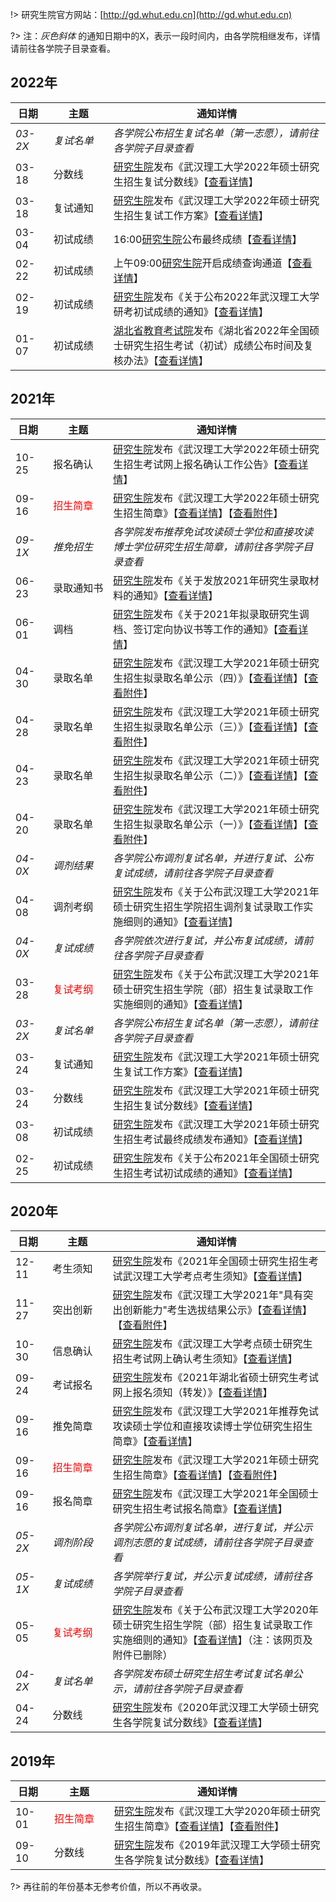 !> 研究生院官方网站：[http://gd.whut.edu.cn](http://gd.whut.edu.cn)

?> 注：*灰色斜体* 的通知日期中的X，表示一段时间内，由各学院相继发布，详情请前往各学院子目录查看。

## 2022年

| <div style="width:40px">日期</div> | <div style="width:80px">主题</div> | 通知详情 |
|  ---- |----  | ----  |
| *03-2X* | *复试名单* | *各学院公布招生复试名单（第一志愿），请前往各学院子目录查看*|
| 03-18 | 分数线 | [研究生院](http://gd.whut.edu.cn)发布《武汉理工大学2022年硕士研究生招生复试分数线》【[查看详情](http://gd.whut.edu.cn/zs/tzgg/202203/t20220318_522953.shtml)】|
| 03-18 | 复试通知 | [研究生院](http://gd.whut.edu.cn)发布《武汉理工大学2022年硕士研究生招生复试工作方案》【[查看详情](http://gd.whut.edu.cn/zs/tzgg/202203/t20220318_522954.shtml)】|
| 03-04 | 初试成绩 | 16:00[研究生院](http://gd.whut.edu.cn)公布最终成绩【[查看详情](http://gd.whut.edu.cn/zs/tzgg/202202/t20220219_520452.shtml)】|
| 02-22 | 初试成绩 | 上午09:00[研究生院](http://gd.whut.edu.cn)开启成绩查询通道【[查看详情](http://gd.whut.edu.cn/zs/tzgg/202202/t20220219_520452.shtml)】 |
| 02-19 | 初试成绩 | [研究生院](http://gd.whut.edu.cn)发布《关于公布2022年武汉理工大学研考初试成绩的通知》【[查看详情](http://gd.whut.edu.cn/zs/tzgg/202202/t20220219_520452.shtml)】 |
| 01-07 | 初试成绩 | [湖北省教育考试院](http://www.hbea.edu.cn)发布《湖北省2022年全国硕士研究生招生考试（初试）成绩公布时间及复核办法》【[查看详情](http://www.hbea.edu.cn/html/2022-01/12828.shtml)】|

## 2021年

| <div style="width:40px">日期</div> | <div style="width:80px">主题</div> | 通知详情 |
|  ---- |----  | ----  |
| 10-25 | 报名确认| [研究生院](http://gd.whut.edu.cn)发布《武汉理工大学2022年硕士研究生招生考试网上报名确认工作公告》【[查看详情](http://gd.whut.edu.cn/zs/tzgg/202110/t20211025_506160.shtml)】
| 09-16 | <font color=red>招生简章</font> | [研究生院](http://gd.whut.edu.cn)发布《武汉理工大学2022年硕士研究生招生简章》【[查看详情](https://mp.weixin.qq.com/s/I6zkIkx4oOCuZCEG5M4gAg)】【[查看附件](http://gd.whut.edu.cn/zs/zsjz/202109/t20210916_502701.shtml)】
| *09-1X* | *推免招生* | *各学院发布推荐免试攻读硕士学位和直接攻读博士学位研究生招生简章，请前往各学院子目录查看*
| 06-23 | 录取通知书 | [研究生院](http://gd.whut.edu.cn)发布《关于发放2021年研究生录取材料的通知》【[查看详情](http://gd.whut.edu.cn/zs/tzgg/202106/t20210623_497671.shtml)】
| 06-01 | 调档 | [研究生院](http://gd.whut.edu.cn)发布《关于2021年拟录取研究生调档、签订定向协议书等工作的通知》【[查看详情](http://gd.whut.edu.cn/zs/tzgg/202106/t20210601_495382.shtml)】
| 04-30 | 录取名单 | [研究生院](http://gd.whut.edu.cn)发布《武汉理工大学2021年硕士研究生招生拟录取名单公示（四）》【[查看详情](http://gd.whut.edu.cn/zs/tzgg/202104/t20210430_491996.shtml)】【[查看附件](http://gd.whut.edu.cn/zs/tzgg/202104/P020210430627159611350.pdf)】
| 04-28 | 录取名单 | [研究生院](http://gd.whut.edu.cn)发布《武汉理工大学2021年硕士研究生招生拟录取名单公示（三）》【[查看详情](http://gd.whut.edu.cn/zs/tzgg/202104/t20210428_491657.shtml)】【[查看附件](http://gd.whut.edu.cn/zs/tzgg/202104/P020210428683177295138.pdf)】
| 04-23 | 录取名单 | [研究生院](http://gd.whut.edu.cn)发布《武汉理工大学2021年硕士研究生招生拟录取名单公示（二）》【[查看详情](http://gd.whut.edu.cn/zs/tzgg/202104/t20210423_490718.shtml)】【[查看附件](http://gd.whut.edu.cn/zs/tzgg/202104/P020210423630408362156.pdf)】
| 04-20 | 录取名单 | [研究生院](http://gd.whut.edu.cn)发布《武汉理工大学2021年硕士研究生招生拟录取名单公示（一）》【[查看详情](http://gd.whut.edu.cn/zs/tzgg/202104/t20210420_490315.shtml)】【[查看附件](http://gd.whut.edu.cn/zs/tzgg/202104/P020210420762935694299.pdf)】
| *04-0X* | *调剂结果* | *各学院公布调剂复试名单，并进行复试、公布复试成绩，请前往各学院子目录查看*
| 04-08 | 调剂考纲 | [研究生院]()发布《关于公布武汉理工大学2021年硕士研究生招生学院招生调剂复试录取工作实施细则的通知》【[查看详情](http://gd.whut.edu.cn/zs/tzgg/202104/t20210408_488589.shtml)】
| *04-0X* | *复试成绩* | *各学院依次进行复试，并公布复试成绩，请前往各学院子目录查看*
| 03-28 | <font color=red>复试考纲</font> | [研究生院]()发布《关于公布武汉理工大学2021年硕士研究生招生学院（部）招生复试录取工作实施细则的通知》【[查看详情](http://gd.whut.edu.cn/zs/tzgg/202103/t20210328_485785.shtml)】
| *03-2X* | *复试名单* | *各学院公布招生复试名单（第一志愿），请前往各学院子目录查看*
| 03-24 | 复试通知 | [研究生院]()发布《武汉理工大学2021年硕士研究生复试工作方案》【[查看详情](http://gd.whut.edu.cn/zs/tzgg/202103/t20210323_485090.shtml)】
| 03-24 | 分数线 | [研究生院]()发布《武汉理工大学2021年硕士研究生招生复试分数线》【[查看详情](http://gd.whut.edu.cn/zs/tzgg/202103/t20210323_485140.shtml)】
| 03-08 | 初试成绩 | [研究生院]()发布《武汉理工大学2021年硕士研究生招生考试最终成绩发布通知》【[查看详情](http://gd.whut.edu.cn/zs/tzgg/202103/t20210308_483462.shtml)】
| 02-25 | 初试成绩 | [研究生院]()发布《关于公布2021年全国硕士研究生招生考试初试成绩的通知》【[查看详情](http://gd.whut.edu.cn/zs/tzgg/202102/t20210224_482724.shtml)】

## 2020年

| <div style="width:40px">日期</div> | <div style="width:80px">主题</div> | 通知详情 |
|  ---- |----  | ----  |
| 12-11 | 考生须知 | [研究生院]()发布《2021年全国硕士研究生招生考试武汉理工大学考点考生须知》【[查看详情](http://gd.whut.edu.cn/zs/tzgg/202012/t20201211_477522.shtml)】
| 11-27 | 突出创新 | [研究生院]()发布《武汉理工大学2021年"具有突出创新能力"考生选拔结果公示》【[查看详情](http://gd.whut.edu.cn/zs/tzgg/202011/t20201127_474686.shtml)】【[查看附件](http://gd.whut.edu.cn/zs/tzgg/202011/P020201127667182507395.pdf)】
| 10-30 | 信息确认 | [研究生院]()发布《武汉理工大学考点硕士研究生招生考试网上确认考生须知》【[查看详情](http://gd.whut.edu.cn/zs/tzgg/202010/t20201030_467508.shtml)】
| 09-24 | 考试报名 | [研究生院]()发布《2021年湖北省硕士研究生考试网上报名须知（转发）》【[查看详情](http://gd.whut.edu.cn/zs/tzgg/202009/t20200924_458086.shtml)】
| 09-16 | 推免简章 | [研究生院]()发布《武汉理工大学2021年推荐免试攻读硕士学位和直接攻读博士学位研究生招生简章》【[查看详情](http://gd.whut.edu.cn/zs/tzgg/202009/t20200916_457033.shtml)】
| 09-16 | <font color=red>招生简章</font> | [研究生院]()发布《武汉理工大学2021年硕士研究生招生简章》【[查看详情](http://gd.whut.edu.cn/zs/zsjz/202009/t20200916_457035.shtml)】【[查看附件](http://gd.whut.edu.cn/zs/zsjz/202009/P020201113329895371919.pdf)】
| 09-16 | 报名简章 | [研究生院]()发布《武汉理工大学2021年全国硕士研究生招生考试报名简章》【[查看详情](http://gd.whut.edu.cn/zs/tzgg/202009/t20200916_457034.shtml)】
| *05-2X* | *调剂阶段* | *各学院公布调剂复试名单，进行复试，并公示调剂志愿的复试成绩，请前往各学院子目录查看*
| *05-1X* | *复试成绩* | *各学院举行复试，并公示复试成绩，请前往各学院子目录查看*
| 05-05 | <font color=red>复试考纲</font> | [研究生院](http://gd.whut.edu.cn)发布《关于公布武汉理工大学2020年硕士研究生招生学院（部）招生复试录取工作实施细则的通知》【[查看详情](http://gd.whut.edu.cn/zs/tzgg/202005/t20200505_440534.shtml)】（注：该网页及附件已删除）
| *04-2X* | *复试名单* | *各学院发布硕士研究生招生考试复试名单公示，请前往各学院子目录查看*
| 04-24 | 分数线 | [研究生院](http://gd.whut.edu.cn)发布《2020年武汉理工大学硕士研究生各学院复试分数线》【[查看详情](http://gd.whut.edu.cn/zs/lssj/202109/t20210924_503265.shtml)】

## 2019年

| <div style="width:40px">日期</div> | <div style="width:80px">主题</div> | 通知详情 |
|  ---- |----  | ----  |
| 10-01 | <font color=red>招生简章</font> | [研究生院](http://gd.whut.edu.cn)发布《武汉理工大学2020年硕士研究生招生简章》【[查看详情](http://gd.whut.edu.cn/zs/zsjz/202007/t20200725_452738.shtml)】【[查看附件](http://gd.whut.edu.cn/zs/zsjz/202007/P020200725837439547046.pdf)】
| 09-10 | 分数线 | [研究生院](http://gd.whut.edu.cn)发布《2019年武汉理工大学硕士研究生各学院复试分数线》【[查看详情](http://gd.whut.edu.cn/zs/lssj/201909/t20190910_378510.shtml)】

?> 再往前的年份基本无参考价值，所以不再收录。